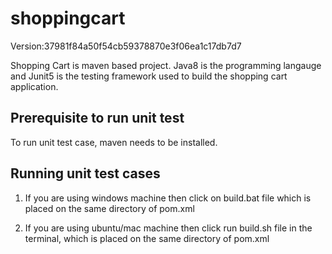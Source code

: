 # shoppingcart

Version:37981f84a50f54cb59378870e3f06ea1c17db7d7

Shopping Cart is maven based project. Java8 is the programming langauge and Junit5 is the testing framework used to build the shopping cart application. 

## Prerequisite to run unit test
To run unit test case, maven needs to be installed.

## Running unit test cases

1. If you are using windows machine then click on build.bat file which is placed on the same directory of pom.xml

2. If you are using ubuntu/mac machine then click run build.sh file in the terminal, which is placed on the same directory of pom.xml
